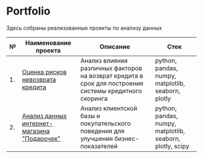 # Portfolio

Здесь собраны реализованные проекты по анализу данных

| № | Наименование проекта | Описание | Стек |
|---|---------------------|-----------|------|
| 1. | [Оценка рисков невозврата кредита](credit_scoring_analysis) | Анализ влияния различных факторов на возврат кредита в срок для построения системы кредитного скоринга | python, pandas, numpy, matplotlib, seaborn, plotly |
| 2. | [Анализ данных интернет-магазина "Подарочек"](gift_shop_analysis) | Анализ клиентской базы и покупательского поведения для улучшения бизнес-показателей | python, pandas, numpy, matplotlib, seaborn, plotly, scipy |
